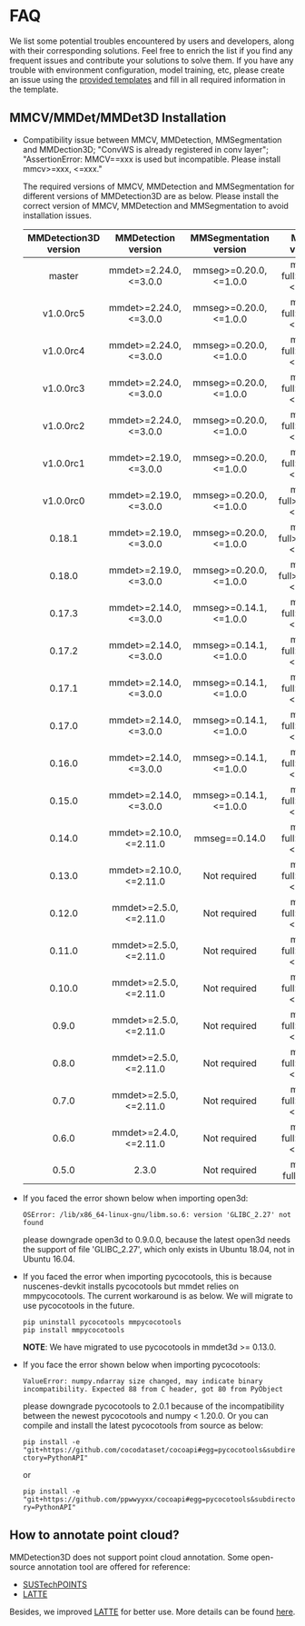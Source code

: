 # FAQ

We list some potential troubles encountered by users and developers, along with their corresponding solutions. Feel free to enrich the list if you find any frequent issues and contribute your solutions to solve them. If you have any trouble with environment configuration, model training, etc, please create an issue using the [provided templates](https://github.com/open-mmlab/mmdetection3d/blob/master/.github/ISSUE_TEMPLATE/error-report.md/) and fill in all required information in the template.

## MMCV/MMDet/MMDet3D Installation

- Compatibility issue between MMCV, MMDetection, MMSegmentation and MMDection3D; "ConvWS is already registered in conv layer"; "AssertionError: MMCV==xxx is used but incompatible. Please install mmcv>=xxx, \<=xxx."

  The required versions of MMCV, MMDetection and MMSegmentation for different versions of MMDetection3D are as below. Please install the correct version of MMCV, MMDetection and MMSegmentation to avoid installation issues.

  | MMDetection3D version |   MMDetection version    | MMSegmentation version  |        MMCV version         |
  | :-------------------: | :----------------------: | :---------------------: | :-------------------------: |
  |        master         | mmdet>=2.24.0, \<=3.0.0  | mmseg>=0.20.0, \<=1.0.0 | mmcv-full>=1.5.2, \<=1.7.0  |
  |       v1.0.0rc5       | mmdet>=2.24.0, \<=3.0.0  | mmseg>=0.20.0, \<=1.0.0 | mmcv-full>=1.5.2, \<=1.7.0  |
  |       v1.0.0rc4       | mmdet>=2.24.0, \<=3.0.0  | mmseg>=0.20.0, \<=1.0.0 | mmcv-full>=1.5.2, \<=1.7.0  |
  |       v1.0.0rc3       | mmdet>=2.24.0, \<=3.0.0  | mmseg>=0.20.0, \<=1.0.0 | mmcv-full>=1.4.8, \<=1.6.0  |
  |       v1.0.0rc2       | mmdet>=2.24.0, \<=3.0.0  | mmseg>=0.20.0, \<=1.0.0 | mmcv-full>=1.4.8, \<=1.6.0  |
  |       v1.0.0rc1       | mmdet>=2.19.0, \<=3.0.0  | mmseg>=0.20.0, \<=1.0.0 | mmcv-full>=1.4.8, \<=1.5.0  |
  |       v1.0.0rc0       | mmdet>=2.19.0, \<=3.0.0  | mmseg>=0.20.0, \<=1.0.0 | mmcv-full>=1.3.17, \<=1.5.0 |
  |        0.18.1         | mmdet>=2.19.0, \<=3.0.0  | mmseg>=0.20.0, \<=1.0.0 | mmcv-full>=1.3.17, \<=1.5.0 |
  |        0.18.0         | mmdet>=2.19.0, \<=3.0.0  | mmseg>=0.20.0, \<=1.0.0 | mmcv-full>=1.3.17, \<=1.5.0 |
  |        0.17.3         | mmdet>=2.14.0, \<=3.0.0  | mmseg>=0.14.1, \<=1.0.0 | mmcv-full>=1.3.8, \<=1.4.0  |
  |        0.17.2         | mmdet>=2.14.0, \<=3.0.0  | mmseg>=0.14.1, \<=1.0.0 | mmcv-full>=1.3.8, \<=1.4.0  |
  |        0.17.1         | mmdet>=2.14.0, \<=3.0.0  | mmseg>=0.14.1, \<=1.0.0 | mmcv-full>=1.3.8, \<=1.4.0  |
  |        0.17.0         | mmdet>=2.14.0, \<=3.0.0  | mmseg>=0.14.1, \<=1.0.0 | mmcv-full>=1.3.8, \<=1.4.0  |
  |        0.16.0         | mmdet>=2.14.0, \<=3.0.0  | mmseg>=0.14.1, \<=1.0.0 | mmcv-full>=1.3.8, \<=1.4.0  |
  |        0.15.0         | mmdet>=2.14.0, \<=3.0.0  | mmseg>=0.14.1, \<=1.0.0 | mmcv-full>=1.3.8, \<=1.4.0  |
  |        0.14.0         | mmdet>=2.10.0, \<=2.11.0 |      mmseg==0.14.0      | mmcv-full>=1.3.1, \<=1.4.0  |
  |        0.13.0         | mmdet>=2.10.0, \<=2.11.0 |      Not required       | mmcv-full>=1.2.4, \<=1.4.0  |
  |        0.12.0         | mmdet>=2.5.0, \<=2.11.0  |      Not required       | mmcv-full>=1.2.4, \<=1.4.0  |
  |        0.11.0         | mmdet>=2.5.0, \<=2.11.0  |      Not required       | mmcv-full>=1.2.4, \<=1.3.0  |
  |        0.10.0         | mmdet>=2.5.0, \<=2.11.0  |      Not required       | mmcv-full>=1.2.4, \<=1.3.0  |
  |         0.9.0         | mmdet>=2.5.0, \<=2.11.0  |      Not required       | mmcv-full>=1.2.4, \<=1.3.0  |
  |         0.8.0         | mmdet>=2.5.0, \<=2.11.0  |      Not required       | mmcv-full>=1.1.5, \<=1.3.0  |
  |         0.7.0         | mmdet>=2.5.0, \<=2.11.0  |      Not required       | mmcv-full>=1.1.5, \<=1.3.0  |
  |         0.6.0         | mmdet>=2.4.0, \<=2.11.0  |      Not required       | mmcv-full>=1.1.3, \<=1.2.0  |
  |         0.5.0         |          2.3.0           |      Not required       |      mmcv-full==1.0.5       |

- If you faced the error shown below when importing open3d:

  `OSError: /lib/x86_64-linux-gnu/libm.so.6: version 'GLIBC_2.27' not found`

  please downgrade open3d to 0.9.0.0, because the latest open3d needs the support of file 'GLIBC_2.27', which only exists in Ubuntu 18.04, not in Ubuntu 16.04.

- If you faced the error when importing pycocotools, this is because nuscenes-devkit installs pycocotools but mmdet relies on mmpycocotools. The current workaround is as below. We will migrate to use pycocotools in the future.

  ```shell
  pip uninstall pycocotools mmpycocotools
  pip install mmpycocotools
  ```

  **NOTE**: We have migrated to use pycocotools in mmdet3d >= 0.13.0.

- If you face the error shown below when importing pycocotools:

  `ValueError: numpy.ndarray size changed, may indicate binary incompatibility. Expected 88 from C header, got 80 from PyObject`

  please downgrade pycocotools to 2.0.1 because of the incompatibility between the newest pycocotools and numpy \< 1.20.0. Or you can compile and install the latest pycocotools from source as below:

  `pip install -e "git+https://github.com/cocodataset/cocoapi#egg=pycocotools&subdirectory=PythonAPI"`

  or

  `pip install -e "git+https://github.com/ppwwyyxx/cocoapi#egg=pycocotools&subdirectory=PythonAPI"`

## How to annotate point cloud?

MMDetection3D does not support point cloud annotation. Some open-source annotation tool are offered for reference:

- [SUSTechPOINTS](https://github.com/naurril/SUSTechPOINTS)
- [LATTE](https://github.com/bernwang/latte)

Besides, we improved [LATTE](https://github.com/bernwang/latte) for better use. More details can be found [here](https://arxiv.org/abs/2011.10174).
